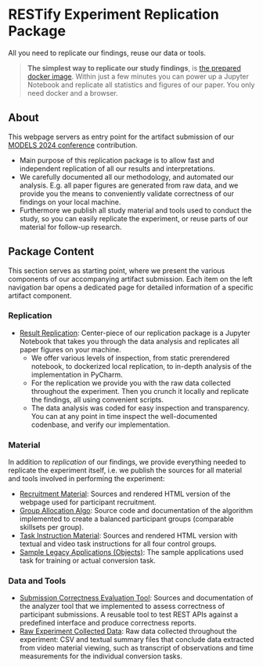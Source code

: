 # RESTify Experiment Replication Package

All you need to replicate our findings, reuse our data or tools.

 > **The simplest way to replicate our study findings**, is [the prepared docker image](https://github.com/m5c/RestifyJupyter#dockerized-notebook). Within just a few minutes you can power up a Jupyter Notebook and replicate all statistics and figures of our paper. You only need docker and a browser.


## About

This webpage servers as entry point for the artifact submission of our [MODELS 2024 conference](https://conf.researchr.org/track/models-2024/models-2024-technical-track#Practice-Track) contribution.

 * Main purpose of this replication package is to allow fast and independent replication of all our results and interpretations.
 * We carefully documented all our methodology, and automated our analysis. E.g. all paper figures are generated from raw data, and we provide you the means to conveniently validate correctness of our findings on your local machine.  
 * Furthermore we publish all study material and tools used to conduct the study, so you can easily replicate the experiment, or reuse parts of our material for follow-up research.


## Package Content

This section serves as starting point, where we present the various components of our accompanying artifact submission. Each item on the left navigation bar opens a dedicated page for detailed information of a specific artifact component.

### Replication

* [Result Replication](replication.md): Center-piece of our replication package is a Jupyter Notebook that takes you through the data analysis and replicates all paper figures on your machine.
    * We offer various levels of inspection, from static prerendered notebook, to dockerized local replication, to in-depth analysis of the implementation in PyCharm.
    * For the replication we provide you with the raw data collected throughout the experiment. Then you crunch it locally and replicate the findings, all using convenient scripts.
    * The data analysis was coded for easy inspection and transparency. You can at any point in time inspect the well-documented codenbase, and verify our implementation.
  

### Material

In addition to *replication* of our findings, we provide everything needed to replicate the experiment itself, i.e. we publish the sources for all material and tools involved in performing the experiment:

 * [Recruitment Material](recruitment.md): Sources and rendered HTML version of the webpage used for participant recruitment.
 * [Group Allocation Algo](allocation.md): Source code and documentation of the algorithm implemented to create a balanced participant groups (comparable skillsets per group).
 * [Task Instruction Material](material.md): Sources and rendered HTML version with textual and video task instructions for all four control groups.
 * [Sample Legacy Applications (Objects)](applications.md): The sample applications used task for training or actual conversion task.

### Data and Tools

 * [Submission Correctness Evaluation Tool](analyzer.md): Sources and documentation of the analyzer tool that we implemented to assess correctness of participant submissions. A reusable tool to test REST APIs against a predefined interface and produce correctness reports.
 * [Raw Experiment Collected Data](data.md): Raw data collected throughout the experiment: CSV and textual summary files that conclude data extracted from video material viewing, such as transcript of observations and time measurements for the individual conversion tasks.

